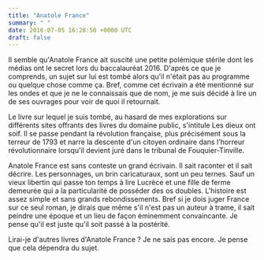 ```yaml
---
title: "Anatole France"
summary: " "
date: 2016-07-05 16:28:50 +0000 UTC
draft: false
---
```

Il semble qu'Anatole France ait suscité une petite polémique stérile dont les médias ont le secret lors du baccalauréat 2016. D'après ce que je comprends, un sujet sur lui est tombé alors qu'il n'était pas au programme ou quelque chose comme ça. Bref, comme cet écrivain a été mentionné sur les ondes et que je ne le connaissais que de nom, je me suis décidé à lire un de ses ouvrages pour voir de quoi il retournait.

Le livre sur lequel je suis tombé, au hasard de mes explorations sur différents sites offrants des livres du domaine public, s'intitule Les dieux ont soif. Il se passe pendant la révolution française, plus précisément sous la terreur de 1793 et narre la descente d'un citoyen ordinaire dans l'horreur révolutionnaire lorsqu'il devient juré dans le tribunal de Fouquier-Tinville.

Anatole France est sans conteste un grand écrivain. Il sait raconter et il sait décrire. Les personnages, un brin caricaturaux, sont un peu ternes. Sauf un vieux libertin qui passe ton temps à lire Lucrèce et une fille de ferme demeurée qui a la particularité de posséder des os doubles. L'histoire est assez simple et sans grands rebondissements. Bref si je dois juger France sur ce seul roman, je dirais que même s'il n'est pas un auteur à trame, il sait peindre une époque et un lieu de façon éminemment convaincante. Je pense qu'il est juste qu'il soit passé à la postérité.

Lirai-je d'autres livres d'Anatole France ? Je ne sais pas encore. Je pense que cela dépendra du sujet.
